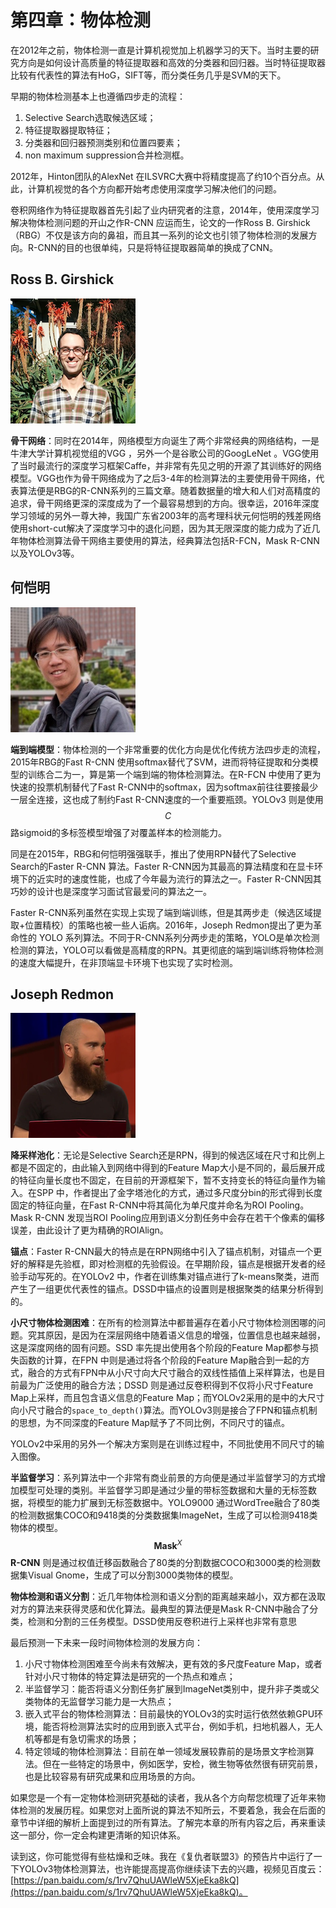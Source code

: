# 第四章：物体检测

在2012年之前，物体检测一直是计算机视觉加上机器学习的天下。当时主要的研究方向是如何设计高质量的特征提取器和高效的分类器和回归器。当时特征提取器比较有代表性的算法有HoG，SIFT等，而分类任务几乎是SVM的天下。

早期的物体检测基本上也遵循四步走的流程：

1. Selective Search选取候选区域；
2. 特征提取器提取特征；
3. 分类器和回归器预测类别和位置四要素；
4. non maximum suppression合并检测框。

2012年，Hinton团队的AlexNet  在ILSVRC大赛中将精度提高了约10个百分点。从此，计算机视觉的各个方向都开始考虑使用深度学习解决他们的问题。

卷积网络作为特征提取器首先引起了业内研究者的注意，2014年，使用深度学习解决物体检测问题的开山之作R-CNN 应运而生，论文的一作Ross B. Girshick（RBG）不仅是该方向的鼻祖，而且其一系列的论文也引领了物体检测的发展方向。R-CNN的目的也很单纯，只是将特征提取器简单的换成了CNN。

## Ross B. Girshick

![](../.gitbook/assets/ObjectDetection_1.png)

**骨干网络**：同时在2014年，网络模型方向诞生了两个非常经典的网络结构，一是牛津大学计算机视觉组的VGG ，另外一个是谷歌公司的GoogLeNet  。VGG使用了当时最流行的深度学习框架Caffe，并非常有先见之明的开源了其训练好的网络模型。VGG也作为骨干网络成为了之后3-4年的检测算法的主要使用骨干网络，代表算法便是RBG的R-CNN系列的三篇文章。随着数据量的增大和人们对高精度的追求，骨干网络更深的深度成为了一个最容易想到的方向。很幸运，2016年深度学习领域的另外一尊大神，我国广东省2003年的高考理科状元何恺明的残差网络使用short-cut解决了深度学习中的退化问题，因为其无限深度的能力成为了近几年物体检测算法骨干网络主要使用的算法，经典算法包括R-FCN，Mask R-CNN以及YOLOv3等。

## 何恺明

![](../.gitbook/assets/ObjectDetection_2.png)

**端到端模型**：物体检测的一个非常重要的优化方向是优化传统方法四步走的流程，2015年RBG的Fast R-CNN 使用softmax替代了SVM，进而将特征提取和分类模型的训练合二为一，算是第一个端到端的物体检测算法。在R-FCN 中使用了更为快速的投票机制替代了Fast R-CNN中的softmax，因为softmax前往往要接最少一层全连接，这也成了制约Fast R-CNN速度的一个重要瓶颈。YOLOv3  则是使用$$C$$路sigmoid的多标签模型增强了对覆盖样本的检测能力。

同是在2015年，RBG和何恺明强强联手，推出了使用RPN替代了Selective Search的Faster R-CNN  算法。Faster R-CNN因为其最高的算法精度和在显卡环境下的近实时的速度性能，也成了今年最为流行的算法之一。Faster R-CNN因其巧妙的设计也是深度学习面试官最爱问的算法之一。

Faster R-CNN系列虽然在实现上实现了端到端训练，但是其两步走（候选区域提取+位置精校）的策略也被一些人诟病。2016年，Joseph Redmon提出了更为革命性的 YOLO 系列算法。不同于R-CNN系列分两步走的策略，YOLO是单次检测检测的算法，YOLO可以看做是高精度的RPN。其更彻底的端到端训练将物体检测的速度大幅提升，在非顶端显卡环境下也实现了实时检测。

## Joseph Redmon

![](../.gitbook/assets/ObjectDetection_3.png)

**降采样池化**：无论是Selective Search还是RPN，得到的候选区域在尺寸和比例上都是不固定的，由此输入到网络中得到的Feature Map大小是不同的，最后展开成的特征向量长度也不固定，在目前的开源框架下，暂不支持变长的特征向量作为输入。在SPP  中，作者提出了金字塔池化的方式，通过多尺度分bin的形式得到长度固定的特征向量，在Fast R-CNN中将其简化为单尺度并命名为ROI Pooling。Mask R-CNN 发现当ROI Pooling应用到语义分割任务中会存在若干个像素的偏移误差，由此设计了更为精确的ROIAlign。

**锚点**：Faster R-CNN最大的特点是在RPN网络中引入了锚点机制，对锚点一个更好的解释是先验框，即对检测框的先验假设。在早期阶段，锚点是根据开发者的经验手动写死的。在YOLOv2 中，作者在训练集对锚点进行了k-means聚类，进而产生了一组更优代表性的锚点。DSSD中锚点的设置则是根据聚类的结果分析得到的。

**小尺寸物体检测困难**：在所有的检测算法中都普遍存在着小尺寸物体检测困哪的问题。究其原因，是因为在深层网络中随着语义信息的增强，位置信息也越来越弱，这是深度网络的固有问题。SSD  率先提出使用各个阶段的Feature Map都参与损失函数的计算，在FPN  中则是通过将各个阶段的Feature Map融合到一起的方式，融合的方式有FPN中从小尺寸向大尺寸融合的双线性插值上采样算法，也是目前最为广泛使用的融合方法；DSSD  则是通过反卷积得到不仅将小尺寸Feature Map上采样，而且包含语义信息的Feature Map；而YOLOv2采用的是中的大尺寸向小尺寸融合的`space_to_depth()`算法。而YOLOv3则是接合了FPN和锚点机制的思想，为不同深度的Feature Map赋予了不同比例，不同尺寸的锚点。

YOLOv2中采用的另外一个解决方案则是在训练过程中，不同批使用不同尺寸的输入图像。

**半监督学习**：系列算法中一个非常有商业前景的方向便是通过半监督学习的方式增加模型可处理的类别。半监督学习即是通过少量的带标签数据和大量的无标签数据，将模型的能力扩展到无标签数据中。YOLO9000  通过WordTree融合了80类的检测数据集COCO和9418类的分类数据集ImageNet，生成了可以检测9418类物体的模型。$$\mathbf{Mask}^X$$ **R-CNN** 则是通过权值迁移函数融合了80类的分割数据COCO和3000类的检测数据集Visual Gnome，生成了可以分割3000类物体的模型。

**物体检测和语义分割**：近几年物体检测和语义分割的距离越来越小，双方都在汲取对方的算法来获得灵感和优化算法。最典型的算法便是Mask R-CNN中融合了分类，检测和分割的三任务模型。DSSD使用反卷积进行上采样也非常有意思

最后预测一下未来一段时间物体检测的发展方向：

1. 小尺寸物体检测困难至今尚未有效解决，更有效的多尺度Feature Map，或者针对小尺寸物体的特定算法是研究的一个热点和难点；
2. 半监督学习：能否将语义分割任务扩展到ImageNet类别中，提升非子类或父类物体的无监督学习能力是一大热点；
3. 嵌入式平台的物体检测算法：目前最快的YOLOv3的实时运行依然依赖GPU环境，能否将检测算法实时的应用到嵌入式平台，例如手机，扫地机器人，无人机等都是有急切需求的场景；
4. 特定领域的物体检测算法：目前在单一领域发展较靠前的是场景文字检测算法。但在一些特定的场景中，例如医学，安检，微生物等依然很有研究前景，也是比较容易有研究成果和应用场景的方向。

如果您是一个有一定物体检测研究基础的读者，我从各个方向帮您梳理了近年来物体检测的发展历程。如果您对上面所说的算法不知所云，不要着急，我会在后面的章节中详细的解析上面提到过的所有算法。了解完本章的所有内容之后，再来重读这一部分，你一定会构建更清晰的知识体系。

读到这，你可能觉得有些枯燥和乏味。我在《复仇者联盟3》的预告片中运行了一下YOLOv3物体检测算法，也许能提高提高你继续读下去的兴趣，视频见百度云：[https://pan.baidu.com/s/1rv7QhuUAWleW5XjeEka8kQ](https://pan.baidu.com/s/1rv7QhuUAWleW5XjeEka8kQ)。

